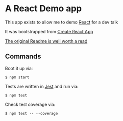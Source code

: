 # A React Demo app

This app exists to allow me to demo [React](https://facebook.github.io/react/) for a dev talk

It was bootstrapped from [Create React App](https://github.com/facebookincubator/create-react-app)

[The original Readme is well worth a read](README-CREATE-REACT-APP.md)

## Commands

Boot it up via:

```
$ npm start
```

Tests are written in [Jest](https://facebook.github.io/jest/) and run via:

```
$ npm test
```

Check test coverage via:

```
$ npm test -- --coverage
```
